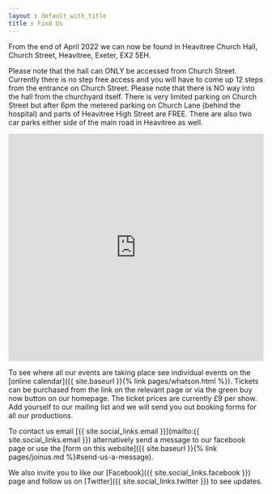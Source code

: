 ```yaml
---
layout : default_with_title
title : Find Us
---
```


From the end of April 2022 we can now be found in Heavitree Church Hall, Church Street, Heavitree, Exeter, EX2 5EH.

Please note that the hall can ONLY be accessed from Church Street. Currently there is no step free access and you will have to come up 12 steps from the entrance on Church Street.
Please note that there is NO way into the hall from the churchyard itself.
There is very limited parking on Church Street but after 6pm the metered parking on Church Lane (behind the hospital) and parts of Heavitree High Street are FREE. There are also two car parks either side of the main road in Heavitree as well.

<iframe src="https://www.google.com/maps/embed?pb=!1m18!1m12!1m3!1d766.3526128025998!2d-3.5064399253726903!3d50.719874940055185!2m3!1f0!2f0!3f0!3m2!1i1024!2i768!4f13.1!3m3!1m2!1s0x0%3A0xa8f28ee1e160c95f!2zNTDCsDQzJzExLjciTiAzwrAzMCcyMi41Ilc!5e1!3m2!1sen!2suk!4v1650840577390!5m2!1sen!2suk" width="100%" height="450" style="border:0;" allowfullscreen="" loading="lazy" referrerpolicy="no-referrer-when-downgrade"></iframe>

To see where all our events are taking place see individual events on the [online calendar]({{ site.baseurl }}{% link pages/whatson.html %}).
Tickets can be purchased from the link on the relevant page or via the green buy now button on our homepage. The ticket prices are currently £9 per show. Add yourself to our mailing list and we will send you out booking forms for all our productions.


To contact us email [{{ site.social_links.email }}](mailto:{{ site.social_links.email }}) alternatively send a message to our facebook page or use the
[form on this website]({{ site.baseurl }}{% link pages/joinus.md %}#send-us-a-message).

We also invite you to like our [Facebook]({{ site.social_links.facebook }}) page and follow us on [Twitter]({{ site.social_links.twitter }}) to see updates.
